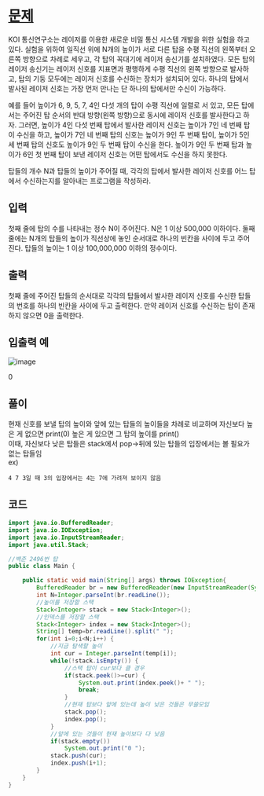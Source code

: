 # [문제](https://www.acmicpc.net/problem/2493)  
KOI 통신연구소는 레이저를 이용한 새로운 비밀 통신 시스템 개발을 위한 실험을 하고 있다. 실험을 위하여 일직선 위에 N개의 높이가 서로 다른 탑을 수평 직선의 왼쪽부터 오른쪽 방향으로 차례로 세우고, 각 탑의 꼭대기에 레이저 송신기를 설치하였다. 모든 탑의 레이저 송신기는 레이저 신호를 지표면과 평행하게 수평 직선의 왼쪽 방향으로 발사하고, 탑의 기둥 모두에는 레이저 신호를 수신하는 장치가 설치되어 있다. 하나의 탑에서 발사된 레이저 신호는 가장 먼저 만나는 단 하나의 탑에서만 수신이 가능하다. 

예를 들어 높이가 6, 9, 5, 7, 4인 다섯 개의 탑이 수평 직선에 일렬로 서 있고, 모든 탑에서는 주어진 탑 순서의 반대 방향(왼쪽 방향)으로 동시에 레이저 신호를 발사한다고 하자. 그러면, 높이가 4인 다섯 번째 탑에서 발사한 레이저 신호는 높이가 7인 네 번째 탑이 수신을 하고, 높이가 7인 네 번째 탑의 신호는 높이가 9인 두 번째 탑이, 높이가 5인 세 번째 탑의 신호도 높이가 9인 두 번째 탑이 수신을 한다. 높이가 9인 두 번째 탑과 높이가 6인 첫 번째 탑이 보낸 레이저 신호는 어떤 탑에서도 수신을 하지 못한다.

탑들의 개수 N과 탑들의 높이가 주어질 때, 각각의 탑에서 발사한 레이저 신호를 어느 탑에서 수신하는지를 알아내는 프로그램을 작성하라. 

## 입력  
첫째 줄에 탑의 수를 나타내는 정수 N이 주어진다. N은 1 이상 500,000 이하이다. 둘째 줄에는 N개의 탑들의 높이가 직선상에 놓인 순서대로 하나의 빈칸을 사이에 두고 주어진다. 탑들의 높이는 1 이상 100,000,000 이하의 정수이다.
## 출력  
첫째 줄에 주어진 탑들의 순서대로 각각의 탑들에서 발사한 레이저 신호를 수신한 탑들의 번호를 하나의 빈칸을 사이에 두고 출력한다. 만약 레이저 신호를 수신하는 탑이 존재하지 않으면 0을 출력한다.

## 입출력 예  
![image](https://user-images.githubusercontent.com/59672592/152791192-f267d1bb-e408-4527-83ad-245cfaa4e501.png)

0  

## 풀이  
현재 신호를 보낼 탑의 높이와 앞에 있는 탑들의 높이들을 차례로 비교하며 자신보다 높은 게 없으면 print(0) 높은 게 있으면 그 탑의 높이를 print()  
이때, 자신보다 낮은 탑들은 stack에서 pop->뒤에 있는 탑들의 입장에서는 볼 필요가 없는 탑들임  
ex)
```
4 7 3일 때 3의 입장에서는 4는 7에 가려져 보이지 않음
```
 


## 코드  

```java
import java.io.BufferedReader;
import java.io.IOException;
import java.io.InputStreamReader;
import java.util.Stack;

//백준 2496번 탑
public class Main {

	public static void main(String[] args) throws IOException{
		BufferedReader br = new BufferedReader(new InputStreamReader(System.in));
		int N=Integer.parseInt(br.readLine());
		//높이를 저장할 스택
		Stack<Integer> stack = new Stack<Integer>();
		//인덱스를 저장할 스택
		Stack<Integer> index = new Stack<Integer>();
		String[] temp=br.readLine().split(" ");
		for(int i=0;i<N;i++) {
			//지금 탐색할 높이
			int cur = Integer.parseInt(temp[i]);
			while(!stack.isEmpty()) {
				//스택 탑이 cur보다 클 경우
				if(stack.peek()>=cur) {
					System.out.print(index.peek()+ " ");
					break;
				}
				//현재 탑보다 앞에 있는데 높이 낮은 것들은 무쓸모임
				stack.pop();
				index.pop();
			}
			//앞에 있는 것들이 현재 높이보다 다 낮음
			if(stack.empty()) 
				System.out.print("0 ");
			stack.push(cur);
			index.push(i+1);
		}	
	}
}
```
